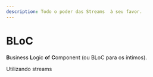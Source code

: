 ```yaml
---
description: Todo o poder das Streams  à seu favor.
---
```


# BLoC

**B**usiness **L**ogic **o**f **C**omponent \(ou BLoC para os íntimos\).

Utilizando streams 

